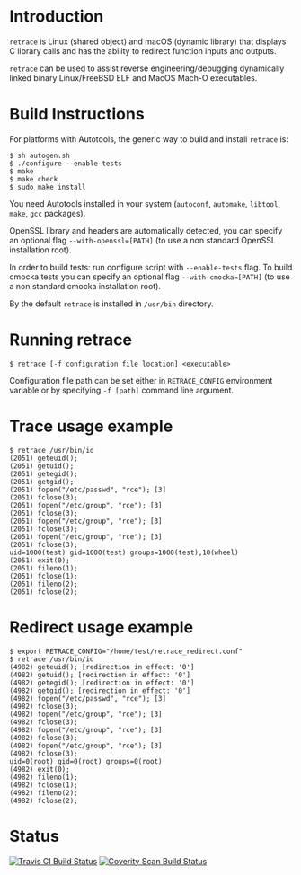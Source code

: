 # Introduction
`retrace` is Linux (shared object) and macOS (dynamic library) that displays C library calls and has the ability to redirect function inputs and outputs.

`retrace` can be used to assist reverse engineering/debugging dynamically linked binary Linux/FreeBSD ELF and MacOS Mach-O executables.

# Build Instructions

For platforms with Autotools, the generic way to build and install `retrace` is:

```
$ sh autogen.sh
$ ./configure --enable-tests
$ make
$ make check
$ sudo make install
```

You need Autotools installed in your system (`autoconf`, `automake`, `libtool`, `make`, `gcc` packages).

OpenSSL library and headers are automatically detected, you can specify an optional flag `--with-openssl=[PATH]` (to use a non standard OpenSSL installation root).


In order to build tests: run configure script with `--enable-tests` flag.
To build cmocka tests you can specify an optional flag `--with-cmocka=[PATH]` (to use a non standard cmocka installation root).


By the default `retrace` is installed in `/usr/bin` directory.

# Running retrace

```
$ retrace [-f configuration file location] <executable>
```

Configuration file path can be set either in `RETRACE_CONFIG` environment variable or by specifying `-f [path]` command line argument.


# Trace usage example
```
$ retrace /usr/bin/id
(2051) geteuid();
(2051) getuid();
(2051) getegid();
(2051) getgid();
(2051) fopen("/etc/passwd", "rce"); [3]
(2051) fclose(3);
(2051) fopen("/etc/group", "rce"); [3]
(2051) fclose(3);
(2051) fopen("/etc/group", "rce"); [3]
(2051) fclose(3);
(2051) fopen("/etc/group", "rce"); [3]
(2051) fclose(3);
uid=1000(test) gid=1000(test) groups=1000(test),10(wheel)
(2051) exit(0);
(2051) fileno(1);
(2051) fclose(1);
(2051) fileno(2);
(2051) fclose(2);
```

# Redirect usage example
```
$ export RETRACE_CONFIG="/home/test/retrace_redirect.conf"
$ retrace /usr/bin/id
(4982) geteuid(); [redirection in effect: '0']
(4982) getuid(); [redirection in effect: '0']
(4982) getegid(); [redirection in effect: '0']
(4982) getgid(); [redirection in effect: '0']
(4982) fopen("/etc/passwd", "rce"); [3]
(4982) fclose(3);
(4982) fopen("/etc/group", "rce"); [3]
(4982) fclose(3);
(4982) fopen("/etc/group", "rce"); [3]
(4982) fclose(3);
(4982) fopen("/etc/group", "rce"); [3]
(4982) fclose(3);
uid=0(root) gid=0(root) groups=0(root)
(4982) exit(0);
(4982) fileno(1);
(4982) fclose(1);
(4982) fileno(2);
(4982) fclose(2);
```

# Status
[![Travis CI Build Status](https://travis-ci.org/riboseinc/retrace.svg?branch=master)](https://travis-ci.org/riboseinc/retrace)
[![Coverity Scan Build Status](https://img.shields.io/coverity/scan/12840.svg)](https://scan.coverity.com/projects/riboseinc-retrace)
